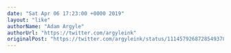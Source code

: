```yaml
---
date: "Sat Apr 06 17:23:00 +0000 2019"
layout: "like"
authorName: "Adam Argyle"
authorUrl: "https://twitter.com/argyleink"
originalPost: "https://twitter.com/argyleink/status/1114579268728549378"
---
```


